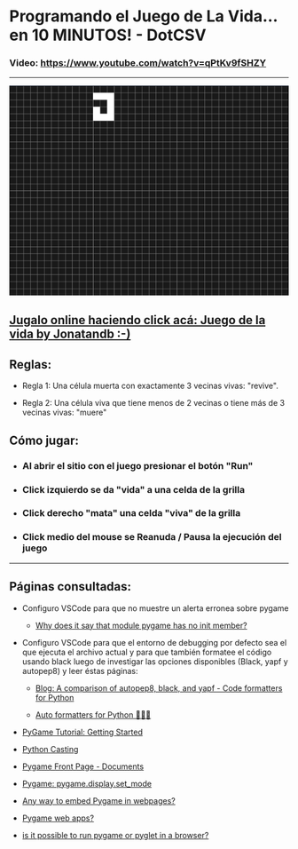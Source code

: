 # Programando el Juego de La Vida... en 10 MINUTOS! - DotCSV

### Video: <a href="https://www.youtube.com/watch?v=qPtKv9fSHZY" target="_blank">https://www.youtube.com/watch?v=qPtKv9fSHZY</a>

---

<p align="center">
    <a href="https://repl.it/@Jonatandb/DotCSV-Juego-de-la-vida-Jonatandb" target="_blank">
            <img src="Juego_de_la_vida_Jonatandb.gif" alt="Juego de la vida | Versión Jonatandb"/>
    </a>
</p>

## <a href="https://repl.it/@Jonatandb/DotCSV-Juego-de-la-vida-Jonatandb" target="_blank">Jugalo online haciendo click acá: Juego de la vida by Jonatandb :-)</a>

## Reglas:

- Regla 1: Una célula muerta con exactamente 3 vecinas vivas: "revive".

- Regla 2: Una célula viva que tiene menos de 2 vecinas o tiene más de 3 vecinas vivas: "muere"

## Cómo jugar:

- ### Al abrir el sitio con el juego presionar el botón "Run"

- ### Click izquierdo se da "vida" a una celda de la grilla

- ### Click derecho "mata" una celda "viva" de la grilla

- ### Click medio del mouse se Reanuda / Pausa la ejecución del juego

---

## Páginas consultadas:

- Configuro VSCode para que no muestre un alerta erronea sobre pygame

  - <a href="https://stackoverflow.com/questions/50569453/why-does-it-say-that-module-pygame-has-no-init-member" target="_blank">Why does it say that module pygame has no init member?</a>

- Configuro VSCode para que el entorno de debugging por defecto sea el que ejecuta el archivo actual y para que también formatee el código usando black luego de investigar las opciones disponibles (Black, yapf y autopep8) y leer éstas páginas:

  - <a href="https://www.reddit.com/r/Python/comments/8oqy03/blog_a_comparison_of_autopep8_black_and_yapf_code/" target="_blank">Blog: A comparison of autopep8, black, and yapf - Code formatters for Python</a>

  - <a href="https://medium.com/3yourmind/auto-formatters-for-python-8925065f9505" target="_blank">Auto formatters for Python 👨‍💻🤖</a>

* <a href="https://nerdparadise.com/programming/pygame/part1" target="_blank">PyGame Tutorial: Getting Started</a>

* <a href="https://www.w3schools.com/python/python_casting.asp" target="_blank">Python Casting</a>

* <a href="https://www.pygame.org/docs/" target="_blank">Pygame Front Page - Documents</a>

* <a href="https://www.pygame.org/docs/ref/display.html#pygame.display.set_mode" target="_blank">Pygame: pygame.display.set_mode</a>

* <a href="https://gamedev.stackexchange.com/questions/82448/any-way-to-embed-pygame-in-webpages" target="_blank">Any way to embed Pygame in webpages?</a>

* <a href="https://www.reddit.com/r/Python/comments/5o0bq1/pygame_web_apps/" target="_blank">Pygame web apps?</a>

* <a href="https://stackoverflow.com/questions/8452927/is-it-possible-to-run-pygame-or-pyglet-in-a-browser/55352300#55352300" target="_blank">is it possible to run pygame or pyglet in a browser?</a>

